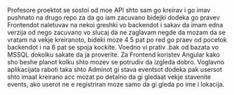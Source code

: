 Profesore proektot se sostoi od moe API shto sam go kreirav i go imav pushnato na drugo repo za da go iam zacuvano bidejki dodeka go pravev Frontendot naletuvav na nekoi greshki vo backendot i sakav da imam edna verzija od nego zacuvano vo slucaj da ne zaglavam negde da mozam da se vratam na vekje kreiranoto, bideki moze 4 5 pat po red go praev od pocetok backendot i na 6 pat se spoja kockite. Voedno vi prativ .bak od bazata vo MSSQL dokolku sakate da ja proverite. Za Frontend koristev Angular kako sho beshe planot kolku shto mozev se potrudiv da izgleda dobro.
Voglavno aplikacijata raboti taka shto Adminot gi stava eventsot dodeka pak usersot shto imaat kreirano acc mozat po detalno da gi gledaat vekje stavenite events, ako userot ne e registriran moze samo da gi gleda po ime i lokacija.
